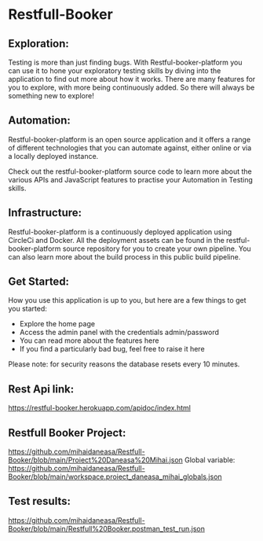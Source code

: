 # Restfull-Booker

## Exploration: 
Testing is more than just finding bugs. With Restful-booker-platform you can use it to hone your exploratory testing skills by diving into the application to find out more about how it works. There are many features for you to explore, with more being continuously added. So there will always be something new to explore!

## Automation: 
Restful-booker-platform is an open source application and it offers a range of different technologies that you can automate against, either online or via a locally deployed instance.

Check out the restful-booker-platform source code to learn more about the various APIs and JavaScript features to practise your Automation in Testing skills.

## Infrastructure:
Restful-booker-platform is a continuously deployed application using CircleCi and Docker. All the deployment assets can be found in the restful-booker-platform source repository for you to create your own pipeline. You can also learn more about the build process in this public build pipeline.

## Get Started: 
How you use this application is up to you, but here are a few things to get you started:
- Explore the home page
- Access the admin panel with the credentials admin/password
- You can read more about the features here
- If you find a particularly bad bug, feel free to raise it here
  
Please note: for security reasons the database resets every 10 minutes.

## Rest Api link:
https://restful-booker.herokuapp.com/apidoc/index.html

## Restfull Booker Project:
https://github.com/mihaidaneasa/Restfull-Booker/blob/main/Proiect%20Daneasa%20Mihai.json
Global variable: https://github.com/mihaidaneasa/Restfull-Booker/blob/main/workspace.proiect_daneasa_mihai_globals.json

## Test results:
https://github.com/mihaidaneasa/Restfull-Booker/blob/main/Restfull%20Booker.postman_test_run.json
